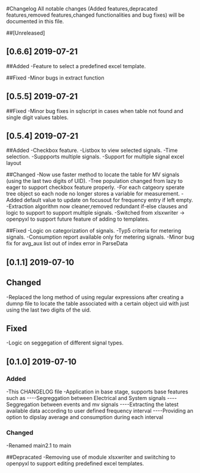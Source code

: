 #Changelog
All notable changes (Added features,depracated features,removed features,changed functionalities and bug fixes) will be documented in this file.

##[Unreleased]
## [0.6.6] 2019-07-21
##Added
-Feature to select a predefined excel template.

##Fixed
-Minor bugs in extract function

## [0.5.5] 2019-07-21
##Fixed
-Minor bug fixes in sqlscript in cases when table not found and single digit values tables.

## [0.5.4] 2019-07-21
##Added
-Checkbox feature.
-Listbox to view selected signals.
-Time selection.
-Suppports multiple signals.
-Support for multiple signal excel layout 

##Changed
-Now use faster method to locate the table for MV signals (using the last two digits of UID).
-Tree population changed from lazy to eager to support checkbox feature properly.
-For each catgeory sperate tree object so each node no longer stores a variable for measurement.
-Added default value to update on focusout for frequency entry if left empty.
-Extraction algorithm now cleaner,removed redundant if-else clauses and logic to support to support multiple signals.
-Switched from xlsxwriter -> openpyxl to support future feature of adding to templates.

##Fixed
-Logic on categorization of signals.
-Typ5 criteria for metering signals.
-Consumption report available only for metering signals.
-Minor bug fix for avg_aux list out of index error in ParseData

## [0.1.1] 2019-07-10
## Changed
-Replaced the long method of using regular expressions after creating a dumnp file to locate the table associated with a certain object uid with just using the last two digits of the uid.
## Fixed
-Logic on seggegation of different signal types.

## [0.1.0] 2019-07-10
### Added
-This CHANGELOG file
-Application in base stage, supports base features such as 
----Segreggation between Electrical and System signals
----Seggregation between events and mv signals
----Extracting the latest available data according to user defined frequency interval
----Providing an option to dipslay average and consumption during each interval

### Changed
-Renamed main2.1 to main

##Depracated
-Removing use of module xlsxwriter and swiitching to openpyxl to support editing predefined excel templates.

